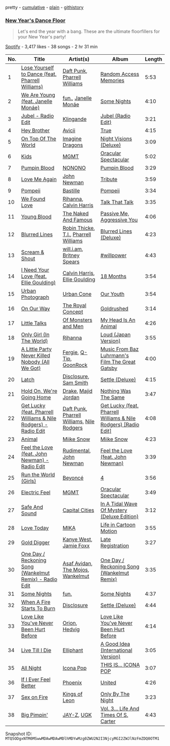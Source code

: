 pretty - [cumulative](/playlists/cumulative/37i9dQZF1DX1ZrmwZWFpDG.md) - [plain](/playlists/plain/37i9dQZF1DX1ZrmwZWFpDG) - [githistory](https://github.githistory.xyz/mackorone/spotify-playlist-archive/blob/main/playlists/plain/37i9dQZF1DX1ZrmwZWFpDG)

### [New Year's Dance Floor](https://open.spotify.com/playlist/37i9dQZF1DX1ZrmwZWFpDG)

> Let's end the year with a bang\. These are the ultimate floorfillers for your New Year's party!

[Spotify](https://open.spotify.com/user/spotify) - 3,417 likes - 38 songs - 2 hr 31 min

| No. | Title | Artist(s) | Album | Length |
|---|---|---|---|---|
| 1 | [Lose Yourself to Dance \(feat\. Pharrell Williams\)](https://open.spotify.com/track/5CMjjywI0eZMixPeqNd75R) | [Daft Punk](https://open.spotify.com/artist/4tZwfgrHOc3mvqYlEYSvVi), [Pharrell Williams](https://open.spotify.com/artist/2RdwBSPQiwcmiDo9kixcl8) | [Random Access Memories](https://open.spotify.com/album/4m2880jivSbbyEGAKfITCa) | 5:53 |
| 2 | [We Are Young \(feat\. Janelle Monáe\)](https://open.spotify.com/track/7a86XRg84qjasly9f6bPSD) | [fun.](https://open.spotify.com/artist/5nCi3BB41mBaMH9gfr6Su0), [Janelle Monáe](https://open.spotify.com/artist/6ueGR6SWhUJfvEhqkvMsVs) | [Some Nights](https://open.spotify.com/album/7iycyHwOW2plljYIK6I1Zo) | 4:10 |
| 3 | [Jubel \- Radio Edit](https://open.spotify.com/track/0D2VYiRlBv43asKUgieZaM) | [Klingande](https://open.spotify.com/artist/1L9i6qZYIGQedgM9QLSyzb) | [Jubel \(Radio Edit\)](https://open.spotify.com/album/7fkrTTjzWHgZQj7vizhTza) | 3:21 |
| 4 | [Hey Brother](https://open.spotify.com/track/4lhqb6JvbHId48OUJGwymk) | [Avicii](https://open.spotify.com/artist/1vCWHaC5f2uS3yhpwWbIA6) | [True](https://open.spotify.com/album/2H6i2CrWgXE1HookLu8Au0) | 4:15 |
| 5 | [On Top Of The World](https://open.spotify.com/track/6KuHjfXHkfnIjdmcIvt9r0) | [Imagine Dragons](https://open.spotify.com/artist/53XhwfbYqKCa1cC15pYq2q) | [Night Visions \(Deluxe\)](https://open.spotify.com/album/1rzDtYMpZDhRgKNigB467r) | 3:09 |
| 6 | [Kids](https://open.spotify.com/track/1jJci4qxiYcOHhQR247rEU) | [MGMT](https://open.spotify.com/artist/0SwO7SWeDHJijQ3XNS7xEE) | [Oracular Spectacular](https://open.spotify.com/album/6mm1Skz3JE6AXneya9Nyiv) | 5:02 |
| 7 | [Pumpin Blood](https://open.spotify.com/track/3dNcq4dzEtbFUM4PGeHHXp) | [NONONO](https://open.spotify.com/artist/513t0jZUP0K98C4h7KHtEb) | [Pumpin Blood](https://open.spotify.com/album/3RxXgt17o9OICCTJ17CSHI) | 3:29 |
| 8 | [Love Me Again](https://open.spotify.com/track/5VSCgNlSmTV2Yq5lB40Eaw) | [John Newman](https://open.spotify.com/artist/34v5MVKeQnIo0CWYMbbrPf) | [Tribute](https://open.spotify.com/album/7ybleSrN0ZT3bci5WZ6puk) | 3:59 |
| 9 | [Pompeii](https://open.spotify.com/track/7Fw5i56my24ZBnGS7hFX2n) | [Bastille](https://open.spotify.com/artist/7EQ0qTo7fWT7DPxmxtSYEc) | [Pompeii](https://open.spotify.com/album/5LdqbRBfjz6qfhC4Q77rDe) | 3:34 |
| 10 | [We Found Love](https://open.spotify.com/track/6qn9YLKt13AGvpq9jfO8py) | [Rihanna](https://open.spotify.com/artist/5pKCCKE2ajJHZ9KAiaK11H), [Calvin Harris](https://open.spotify.com/artist/7CajNmpbOovFoOoasH2HaY) | [Talk That Talk](https://open.spotify.com/album/2g1EakEaW7fPTZC6vBmBCn) | 3:35 |
| 11 | [Young Blood](https://open.spotify.com/track/25nzKGDiua1lE9Qo5V19GL) | [The Naked And Famous](https://open.spotify.com/artist/0oeUpvxWsC8bWS6SnpU8b9) | [Passive Me, Aggressive You](https://open.spotify.com/album/5ImvJCAX33Pt2XGMaYaMia) | 4:06 |
| 12 | [Blurred Lines](https://open.spotify.com/track/0n4bITAu0Y0nigrz3MFJMb) | [Robin Thicke](https://open.spotify.com/artist/0ZrpamOxcZybMHGg1AYtHP), [T.I.](https://open.spotify.com/artist/4OBJLual30L7gRl5UkeRcT), [Pharrell Williams](https://open.spotify.com/artist/2RdwBSPQiwcmiDo9kixcl8) | [Blurred Lines \(Deluxe\)](https://open.spotify.com/album/1eHyfkrIOVLGVnt5E4MD2j) | 4:23 |
| 13 | [Scream & Shout](https://open.spotify.com/track/2iJuuzV8P9Yz0VSurttIV5) | [will.i.am](https://open.spotify.com/artist/085pc2PYOi8bGKj0PNjekA), [Britney Spears](https://open.spotify.com/artist/26dSoYclwsYLMAKD3tpOr4) | [\#willpower](https://open.spotify.com/album/6edYDxspt9uQj21mbAfFIb) | 4:43 |
| 14 | [I Need Your Love \(feat\. Ellie Goulding\)](https://open.spotify.com/track/05SBRd4fXgn8FX7bf8BCAE) | [Calvin Harris](https://open.spotify.com/artist/7CajNmpbOovFoOoasH2HaY), [Ellie Goulding](https://open.spotify.com/artist/0X2BH1fck6amBIoJhDVmmJ) | [18 Months](https://open.spotify.com/album/7w19PFbxAjwZ7UVNp9z0uT) | 3:54 |
| 15 | [Urban Photograph](https://open.spotify.com/track/25TUTJnSXdKPR35canS9Vv) | [Urban Cone](https://open.spotify.com/artist/3WOOglGBDGvr6c2WBeMAWn) | [Our Youth](https://open.spotify.com/album/0lKTBSyhhyX6fgUkdyUPBP) | 3:54 |
| 16 | [On Our Way](https://open.spotify.com/track/7yWCstlfqJwCYZFdycrFQe) | [The Royal Concept](https://open.spotify.com/artist/7LAucJAvbQa7ZIA0qP8YI2) | [Goldrushed](https://open.spotify.com/album/3ePQz1sISfqg7okCZNfCRo) | 3:14 |
| 17 | [Little Talks](https://open.spotify.com/track/2ihCaVdNZmnHZWt0fvAM7B) | [Of Monsters and Men](https://open.spotify.com/artist/4dwdTW1Lfiq0cM8nBAqIIz) | [My Head Is An Animal](https://open.spotify.com/album/4p9dVvZDaZliSjTCbFRhJy) | 4:26 |
| 18 | [Only Girl \(In The World\)](https://open.spotify.com/track/2ENexcMEMsYk0rVJigVD3i) | [Rihanna](https://open.spotify.com/artist/5pKCCKE2ajJHZ9KAiaK11H) | [Loud \(Japan Version\)](https://open.spotify.com/album/5QG3tjE5L9F6O2vCAPph38) | 3:55 |
| 19 | [A Little Party Never Killed Nobody \(All We Got\)](https://open.spotify.com/track/1yW00C89gUWPvUh5fkyzz4) | [Fergie](https://open.spotify.com/artist/3r17AfJCCUqC9Lf0OAc73G), [Q\-Tip](https://open.spotify.com/artist/3ZotbHeyVQKxQCPDJuQ4SU), [GoonRock](https://open.spotify.com/artist/53sIBaVjXQhfH89Vu6nEGh) | [Music From Baz Luhrmann's Film The Great Gatsby](https://open.spotify.com/album/6JCgdZOAX8K6SgBw3Oanwd) | 4:00 |
| 20 | [Latch](https://open.spotify.com/track/1DunhgeZSEgWiIYbHqXl0c) | [Disclosure](https://open.spotify.com/artist/6nS5roXSAGhTGr34W6n7Et), [Sam Smith](https://open.spotify.com/artist/2wY79sveU1sp5g7SokKOiI) | [Settle \(Deluxe\)](https://open.spotify.com/album/1lM5IfaqcIsXd6UCV3aDSs) | 4:15 |
| 21 | [Hold On, We're Going Home](https://open.spotify.com/track/2aSC2xhRxOLiiZZVjhbylH) | [Drake](https://open.spotify.com/artist/3TVXtAsR1Inumwj472S9r4), [Majid Jordan](https://open.spotify.com/artist/4HzKw8XcD0piJmDrrPRCYk) | [Nothing Was The Same](https://open.spotify.com/album/1XslIirSxfAhhxRdn4Li9t) | 3:47 |
| 22 | [Get Lucky \(feat\. Pharrell Williams & Nile Rodgers\) \- Radio Edit](https://open.spotify.com/track/2Foc5Q5nqNiosCNqttzHof) | [Daft Punk](https://open.spotify.com/artist/4tZwfgrHOc3mvqYlEYSvVi), [Pharrell Williams](https://open.spotify.com/artist/2RdwBSPQiwcmiDo9kixcl8), [Nile Rodgers](https://open.spotify.com/artist/3yDIp0kaq9EFKe07X1X2rz) | [Get Lucky \(feat\. Pharrell Williams & Nile Rodgers\) \[Radio Edit\]](https://open.spotify.com/album/2ePFIvZKMe8zefATp9ofFA) | 4:08 |
| 23 | [Animal](https://open.spotify.com/track/6vSq5q5DCs1IvwKIq53hj2) | [Miike Snow](https://open.spotify.com/artist/4l1cKWYW591xnwEGxpUg3J) | [Miike Snow](https://open.spotify.com/album/3EqIz9KGQakhATc71OGQQi) | 4:23 |
| 24 | [Feel the Love \(feat\. John Newman\) \- Radio Edit](https://open.spotify.com/track/5crHvEPQ13FbQGQSscm5Ns) | [Rudimental](https://open.spotify.com/artist/4WN5naL3ofxrVBgFpguzKo), [John Newman](https://open.spotify.com/artist/34v5MVKeQnIo0CWYMbbrPf) | [Feel the Love \(feat\. John Newman\)](https://open.spotify.com/album/5hAJKdlLfFblwwmGR0a3Lk) | 3:39 |
| 25 | [Run the World \(Girls\)](https://open.spotify.com/track/1uXbwHHfgsXcUKfSZw5ZJ0) | [Beyoncé](https://open.spotify.com/artist/6vWDO969PvNqNYHIOW5v0m) | [4](https://open.spotify.com/album/1gIC63gC3B7o7FfpPACZQJ) | 3:56 |
| 26 | [Electric Feel](https://open.spotify.com/track/3FtYbEfBqAlGO46NUDQSAt) | [MGMT](https://open.spotify.com/artist/0SwO7SWeDHJijQ3XNS7xEE) | [Oracular Spectacular](https://open.spotify.com/album/6mm1Skz3JE6AXneya9Nyiv) | 3:49 |
| 27 | [Safe And Sound](https://open.spotify.com/track/6Z8R6UsFuGXGtiIxiD8ISb) | [Capital Cities](https://open.spotify.com/artist/4gwpcMTbLWtBUlOijbVpuu) | [In A Tidal Wave Of Mystery \(Deluxe Edition\)](https://open.spotify.com/album/3WrufJir7I61NkvkDwxero) | 3:12 |
| 28 | [Love Today](https://open.spotify.com/track/6ZBJFWDYJSTQg54eDsqnkJ) | [MIKA](https://open.spotify.com/artist/5MmVJVhhYKQ86izuGHzJYA) | [Life in Cartoon Motion](https://open.spotify.com/album/4wKkXYJXQWDa9sndBSx0gI) | 3:55 |
| 29 | [Gold Digger](https://open.spotify.com/track/1PS1QMdUqOal0ai3Gt7sDQ) | [Kanye West](https://open.spotify.com/artist/5K4W6rqBFWDnAN6FQUkS6x), [Jamie Foxx](https://open.spotify.com/artist/7LnaAXbDVIL75IVPnndf7w) | [Late Registration](https://open.spotify.com/album/5ll74bqtkcXlKE7wwkMq4g) | 3:27 |
| 30 | [One Day / Reckoning Song \(Wankelmut Remix\) \- Radio Edit](https://open.spotify.com/track/68rcszAg5pbVaXVvR7LFNh) | [Asaf Avidan](https://open.spotify.com/artist/7t51dSX8ZkKC7VoKRd0lME), [The Mojos](https://open.spotify.com/artist/5abaNg0SJPEF7EST0RjY9F), [Wankelmut](https://open.spotify.com/artist/01e2lCvLZ4fLUIRy68nptH) | [One Day / Reckoning Song \(Wankelmut Remix\)](https://open.spotify.com/album/6ZtATnsRYU8ZP4JD0dH0fs) | 3:35 |
| 31 | [Some Nights](https://open.spotify.com/track/6t6oULCRS6hnI7rm0h5gwl) | [fun.](https://open.spotify.com/artist/5nCi3BB41mBaMH9gfr6Su0) | [Some Nights](https://open.spotify.com/album/7iycyHwOW2plljYIK6I1Zo) | 4:37 |
| 32 | [When A Fire Starts To Burn](https://open.spotify.com/track/7qVLZuvzNjyiy3TVtEBwBE) | [Disclosure](https://open.spotify.com/artist/6nS5roXSAGhTGr34W6n7Et) | [Settle \(Deluxe\)](https://open.spotify.com/album/1lM5IfaqcIsXd6UCV3aDSs) | 4:44 |
| 33 | [Love Like You've Never Been Hurt Before](https://open.spotify.com/track/5BLOO0Tv08arWiZsgXzaW6) | [Orion](https://open.spotify.com/artist/4z5iNl5gkDue3cr1Yyh9wo), [Hedvig](https://open.spotify.com/artist/1R2q63hxPfTKNql9hD6nJs) | [Love Like You've Never Been Hurt Before](https://open.spotify.com/album/1VlM1DVDepPSxAkrcCfLJI) | 4:14 |
| 34 | [Live Till I Die](https://open.spotify.com/track/5uLhxRmdwNsXAi2vxIlEbv) | [Elliphant](https://open.spotify.com/artist/134GdR5tUtxJrf8cpsfpyY) | [A Good Idea \(International Version\)](https://open.spotify.com/album/47K6wDuAN3YG5cc2pZdQId) | 3:05 |
| 35 | [All Night](https://open.spotify.com/track/15iosIuxC3C53BgsM5Uggs) | [Icona Pop](https://open.spotify.com/artist/1VBflYyxBhnDc9uVib98rw) | [THIS IS..\. ICONA POP](https://open.spotify.com/album/59ZxtwIOD1wowkNvVHXqtP) | 3:07 |
| 36 | [If I Ever Feel Better](https://open.spotify.com/track/3AA8xNhDC0MpqwkGX3EP5V) | [Phoenix](https://open.spotify.com/artist/1xU878Z1QtBldR7ru9owdU) | [United](https://open.spotify.com/album/5MBUL8d9FAYCCMrogOFX68) | 4:26 |
| 37 | [Sex on Fire](https://open.spotify.com/track/0ntQJM78wzOLVeCUAW7Y45) | [Kings of Leon](https://open.spotify.com/artist/2qk9voo8llSGYcZ6xrBzKx) | [Only By The Night](https://open.spotify.com/album/5CZR6ljD0x9fTiS4mh9wMp) | 3:23 |
| 38 | [Big Pimpin'](https://open.spotify.com/track/7m97yKVzPpXV9Z4ezEziOD) | [JAY\-Z](https://open.spotify.com/artist/3nFkdlSjzX9mRTtwJOzDYB), [UGK](https://open.spotify.com/artist/6ZhjJOJXXwnPS8PrXdmjLw) | [Vol\. 3..\. Life And Times Of S\. Carter](https://open.spotify.com/album/3rWJsuu7ukoZZhp7YYkjNZ) | 4:43 |

Snapshot ID: `MTQ5ODgxNTM0MSwwMDAwMDAwMDlhMDYwMzg0ZWU2N2I3NjcyMGI2ZWJlNzFmZDQ0OTM1`
